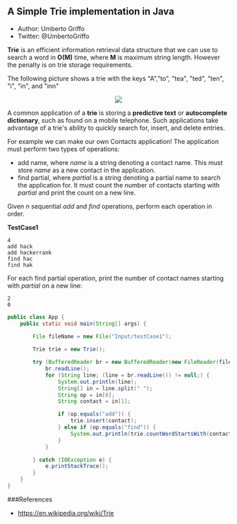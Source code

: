 ## A Simple Trie implementation in Java
* Author: Umberto Griffo
* Twitter: @UmbertoGriffo

**Trie** is an efficient information retrieval data structure that we can use to search a word in **O(M)** time, where **M** is maximum string length. However the penalty is on trie storage requirements.

The following picture shows a trie with the keys "A","to", "tea", "ted", "ten", "i", "in", and "inn"
<p align="center">
  <img src="https://github.com/umbertogriffo/Trie/blob/master/250px-Trie_example.svg.png"/>
</p>

A common application of a **trie** is storing a **predictive text** or **autocomplete dictionary**, such as found on a mobile telephone. Such applications take advantage of a trie's ability to quickly search for, insert, and delete entries.

For example we can make our own Contacts application! The application must perform two types of operations:

- add name, where *name* is a string denoting a contact name. This must store *name* as a new contact in the application.
- find partial, where *partial* is a string denoting a partial name to search the application for. It must count the number of contacts starting with *partial* and print the count on a new line.

Given *n* sequential *add* and *find* operations, perform each operation in order.

**TestCase1**
``` 
4
add hack
add hackerrank
find hac
find hak 
```

For each find partial operation, print the number of contact names starting with *partial* on a new line:
``` 
2
0
```

``` java
public class App {
	public static void main(String[] args) {
		
		File fileName = new File("Input/testCase1");

		Trie trie = new Trie();

		try (BufferedReader br = new BufferedReader(new FileReader(fileName))) {
			br.readLine();
			for (String line; (line = br.readLine()) != null;) {
				System.out.println(line);
				String[] in = line.split(" ");
				String op = in[0];
				String contact = in[1];

				if (op.equals("add")) {
					trie.insert(contact);
				} else if (op.equals("find")) {
					System.out.println(trie.countWordStartsWith(contact));
				}
			}

		} catch (IOException e) {
			e.printStackTrace();
		}
	}
}
``` 
###References
- https://en.wikipedia.org/wiki/Trie
